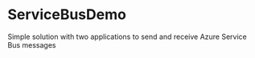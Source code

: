 # ServiceBusDemo
Simple solution with two applications to send and receive Azure Service Bus messages
